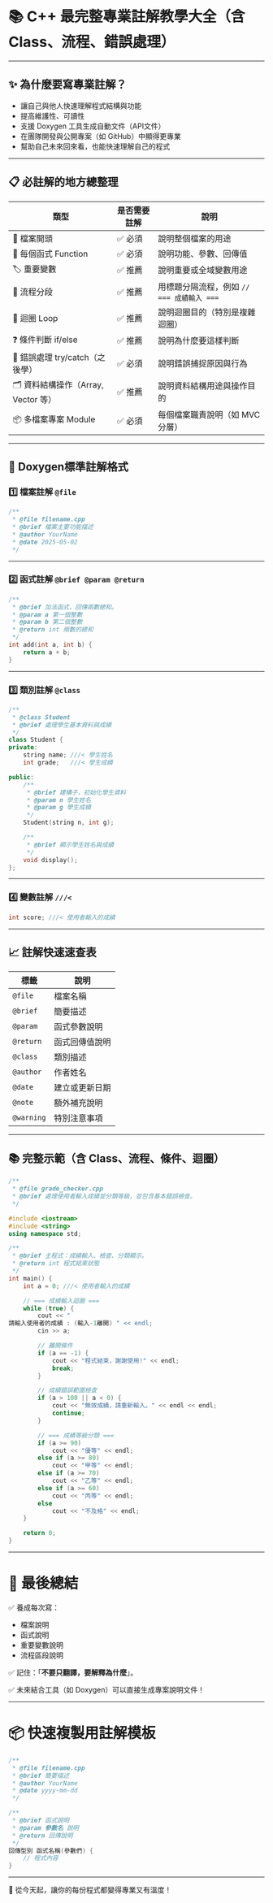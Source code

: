 
# 📚 C++ 最完整專業註解教學大全（含 Class、流程、錯誤處理）

---

## ✨ 為什麼要寫專業註解？

- 讓自己與他人快速理解程式結構與功能
- 提高維護性、可讀性
- 支援 Doxygen 工具生成自動文件（API文件）
- 在團隊開發與公開專案（如 GitHub）中顯得更專業
- 幫助自己未來回來看，也能快速理解自己的程式

---

## 📋 必註解的地方總整理

| 類型             | 是否需要註解 | 說明                                  |
|------------------|--------------|--------------------------------------|
| 📄 檔案開頭       | ✅ 必須       | 說明整個檔案的用途                   |
| 🔧 每個函式 Function | ✅ 必須   | 說明功能、參數、回傳值               |
| 🏷️ 重要變數        | ✅ 推薦       | 說明重要或全域變數用途               |
| 🔀 流程分段        | ✅ 推薦       | 用標題分隔流程，例如 `// === 成績輸入 ===` |
| 🔄 迴圈 Loop       | ✅ 推薦       | 說明迴圈目的（特別是複雜迴圈）         |
| ❓ 條件判斷 if/else | ✅ 推薦       | 說明為什麼要這樣判斷                 |
| 🧠 錯誤處理 try/catch（之後學） | ✅ 必須 | 說明錯誤捕捉原因與行為                |
| 🗂️ 資料結構操作（Array, Vector 等） | ✅ 推薦 | 說明資料結構用途與操作目的            |
| 📦 多檔案專案 Module | ✅ 必須 | 每個檔案職責說明（如 MVC 分層）         |

---

## 🧠 Doxygen標準註解格式

### 1️⃣ 檔案註解 `@file`

```cpp
/**
 * @file filename.cpp
 * @brief 檔案主要功能描述
 * @author YourName
 * @date 2025-05-02
 */
```

---

### 2️⃣ 函式註解 `@brief @param @return`

```cpp
/**
 * @brief 加法函式，回傳兩數總和。
 * @param a 第一個整數
 * @param b 第二個整數
 * @return int 兩數的總和
 */
int add(int a, int b) {
    return a + b;
}
```

---

### 3️⃣ 類別註解 `@class`

```cpp
/**
 * @class Student
 * @brief 處理學生基本資料與成績
 */
class Student {
private:
    string name; ///< 學生姓名
    int grade;   ///< 學生成績

public:
    /**
     * @brief 建構子，初始化學生資料
     * @param n 學生姓名
     * @param g 學生成績
     */
    Student(string n, int g);

    /**
     * @brief 顯示學生姓名與成績
     */
    void display();
};
```

---

### 4️⃣ 變數註解 `///<`

```cpp
int score; ///< 使用者輸入的成績
```

---

## 📈 註解快速速查表

| 標籤      | 說明           |
|-----------|----------------|
| `@file`   | 檔案名稱        |
| `@brief`  | 簡要描述        |
| `@param`  | 函式參數說明    |
| `@return` | 函式回傳值說明  |
| `@class`  | 類別描述        |
| `@author` | 作者姓名        |
| `@date`   | 建立或更新日期  |
| `@note`   | 額外補充說明    |
| `@warning`| 特別注意事項    |

---

## 📚 完整示範（含 Class、流程、條件、迴圈）

```cpp
/**
 * @file grade_checker.cpp
 * @brief 處理使用者輸入成績並分類等級，並包含基本錯誤檢查。
 */

#include <iostream>
#include <string>
using namespace std;

/**
 * @brief 主程式：成績輸入、檢查、分類顯示。
 * @return int 程式結束狀態
 */
int main() {
    int a = 0; ///< 使用者輸入的成績

    // === 成績輸入迴圈 ===
    while (true) {
        cout << "
請輸入使用者的成績 : (輸入-1離開) " << endl;
        cin >> a;

        // 離開條件
        if (a == -1) {
            cout << "程式結束，謝謝使用!" << endl;
            break;
        }

        // 成績錯誤範圍檢查
        if (a > 100 || a < 0) {
            cout << "無效成績，請重新輸入。" << endl << endl;
            continue;
        }

        // === 成績等級分類 ===
        if (a >= 90)
            cout << "優等" << endl;
        else if (a >= 80)
            cout << "甲等" << endl;
        else if (a >= 70)
            cout << "乙等" << endl;
        else if (a >= 60)
            cout << "丙等" << endl;
        else
            cout << "不及格" << endl;
    }

    return 0;
}
```

---

# 📣 最後總結

✅ 養成每次寫：
- 檔案說明
- 函式說明
- 重要變數說明
- 流程區段說明

✅ 記住：「**不要只翻譯，要解釋為什麼**」。

✅ 未來結合工具（如 Doxygen）可以直接生成專案說明文件！

---

# 📦 快速複製用註解模板

```cpp
/**
 * @file filename.cpp
 * @brief 簡要描述
 * @author YourName
 * @date yyyy-mm-dd
 */

/**
 * @brief 函式說明
 * @param 參數名 說明
 * @return 回傳說明
 */
回傳型別 函式名稱(參數們) {
    // 程式內容
}
```

---

🎯 從今天起，讓你的每份程式都變得專業又有溫度！
